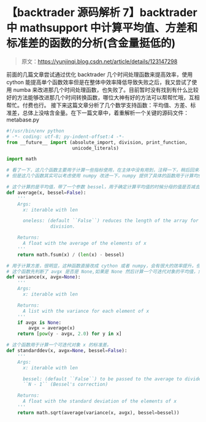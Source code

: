 # 【backtrader 源码解析 7】backtrader 中 mathsupport 中计算平均值、方差和标准差的函数的分析(含金量挺低的)

> 原文：<https://yunjinqi.blog.csdn.net/article/details/123147298>

前面的几篇文章尝试通过优化 backtrader 几个时间处理函数来提高效率，使用 cython 能提高单个函数效率但是在整体中效率降低导致失败之后，我又尝试了使用 numba 来改进那几个时间处理函数，也失败了。目前暂时没有找到有什么比较好的方法能够改进那几个时间转换函数，哪位大神有好的方法可以帮帮忙哦，互相帮忙。付费也行。
接下来这篇文章分析了几个数学支持函数：平均值、方差、标准差，总体上没啥含金量。在下一篇文章中，着重解析一个关键的源码文件：metabase.py

```py
#!/usr/bin/env python
# -*- coding: utf-8; py-indent-offset:4 -*-
from __future__ import (absolute_import, division, print_function,
                        unicode_literals)

import math

# 看了一下，这几个函数主要用于计算一些指标使用，在主体中没有用到，注释一下，稍后回来看是否需要用 cython 改进，暂时没有改进的必要。
# 但是这几个函数其实可以考虑使用 numpy 改进一下，numpy 提供了具体的函数用于计算均值，计算标准差

# 这个计算的是平均值，带了一个参数 bessel，用于确定计算平均值的时候分母的值是否减去一。分子使用 math.fsum 用于计算和
def average(x, bessel=False):
    '''
    Args:
      x: iterable with len

      oneless: (default ``False``) reduces the length of the array for the
                division.

    Returns:
      A float with the average of the elements of x
    '''
    return math.fsum(x) / (len(x) - bessel)

# 用于计算方差，很明显，这种函数直接改成 cython 或者 numpy，会有很大的效率提升。但是这函数属于边缘函数，暂时忽略改进。
# 这个函数先判断了 avgx 是否是 None,如果是 None 然后计算一个可迭代对象的平均值，然后计算方差。
def variance(x, avgx=None):
    '''
    Args:
      x: iterable with len

    Returns:
      A list with the variance for each element of x
    '''
    if avgx is None:
        avgx = average(x)
    return [pow(y - avgx, 2.0) for y in x]

# 这个函数用于计算一个可迭代对象 x 的标准差。
def standarddev(x, avgx=None, bessel=False):
    '''
    Args:
      x: iterable with len

      bessel: (default ``False``) to be passed to the average to divide by
      ``N - 1`` (Bessel's correction)

    Returns:
      A float with the standard deviation of the elements of x
    '''
    return math.sqrt(average(variance(x, avgx), bessel=bessel)) 
```